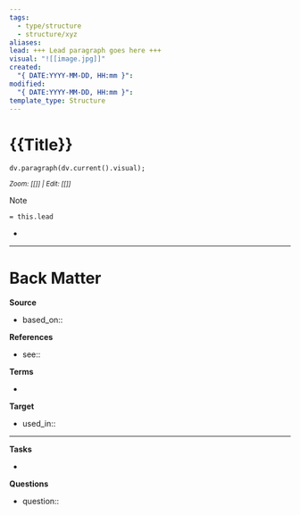 ```yaml
---
tags:
  - type/structure
  - structure/xyz
aliases: 
lead: +++ Lead paragraph goes here +++
visual: "![[image.jpg]]"
created:
  "{ DATE:YYYY-MM-DD, HH:mm }": 
modified:
  "{ DATE:YYYY-MM-DD, HH:mm }": 
template_type: Structure
---
```

<!--  See "Template Help" below for using properties -->

# {{Title}}
<!--  Clear and descriptive title -->

<!-- Visual or sketchnote if available -->

```dataviewjs 
dv.paragraph(dv.current().visual);
```
<small>_Zoom: [[]] | Edit: [[]]_</small>

<!--  Summarized structure from "lead"-key  in properties section -->

> [!Note]
> `= this.lead`

<!-- Main STRUCTURE of my content -->
- 




---
# Back Matter

**Source**
<!-- Always keep a link to the source- --> 
- based_on::

**References**
<!-- Links to pages not referenced in the content. see: [[related note]] because <reason> -->
- see:: 

**Terms**
<!-- Links to definition pages. -->
- 

**Target**
<!-- Link to project note or externaly published content. -->
- used_in::

---
**Tasks**
<!-- What remains to be done with this note? --> 
- 

**Questions**
<!-- What remains for you to consider? --> 
- question::